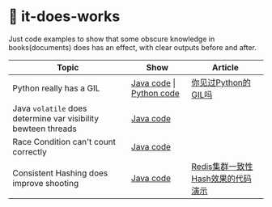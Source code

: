 # 🎳 it-does-works
Just code examples to show that some obscure knowledge in books(documents) does has an effect, with clear outputs before and after.

| Topic | Show | Article |
| ----- | ---- | ------- |
| Python really has a GIL | [Java code](https://github.com/guerbai/it-does-works/blob/master/src/com/guerbai/concurrency/ParallelProcessExample.java) \| [Python code](https://github.com/guerbai/it-does-works/blob/master/src/com/guerbai/concurrency/parallel_process_example.py) | [你见过Python的GIL吗](https://guerbai.github.io/2018/10/19/python-gil-exist/) |
| Java `volatile` does determine var visibility bewteen threads | [Java code](https://github.com/guerbai/it-does-works/blob/master/src/com/guerbai/concurrency/Visibility.java) | |
| Race Condition can't count correctly | [Java code](https://github.com/guerbai/it-does-works/blob/master/src/com/guerbai/concurrency/RaceCondition.java) | |
| Consistent Hashing does improve shooting | [Java code](https://github.com/guerbai/it-does-works/blob/master/src/com/guerbai/cache/RedisConsistentHashing.java) | [Redis集群一致性Hash效果的代码演示](https://guerbai.github.io/2018/08/12/redis-consistent-hashing-code/) |
